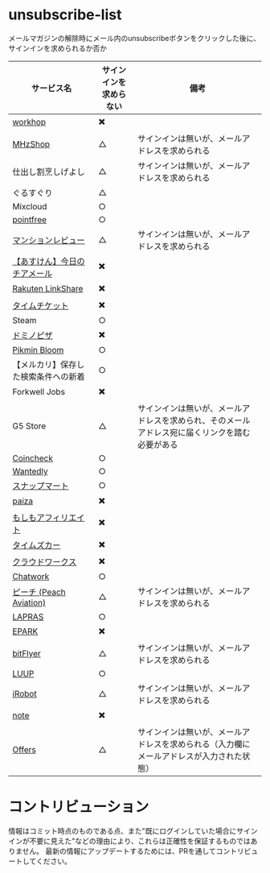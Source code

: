 # unsubscribe-list

メールマガジンの解除時にメール内のunsubscribeボタンをクリックした後に、サインインを求められるか否か

|サービス名|サインインを求めらない|備考|
|---|---|---|
|[workhop](https://workhop.jp/)|✖️||
|[MHzShop](https://m-hz.net/)|△|サインインは無いが、メールアドレスを求められる|
|仕出し割烹しげよし|△|サインインは無いが、メールアドレスを求められる|
|ぐるすぐり|△||
|Mixcloud|○||
|[pointfree](https://www.pointfree.co)|○||
|[マンションレビュー](https://www.mansion-review.jp)|△|サインインは無いが、メールアドレスを求められる|
|[【あすけん】今日のチアメール](https://www.asken.jp/login/?to=/setting/mailmagazine)|✖️||
|[Rakuten LinkShare](https://linkshare.zendesk.com/hc/ja/)|✖️||
|[タイムチケット]()|✖️||
|Steam|○||
|[ドミノピザ]()|✖️||
|[Pikmin Bloom]()|○||
|【メルカリ】保存した検索条件への新着|○||
|Forkwell Jobs|✖️||
|G5 Store|△|サインインは無いが、メールアドレスを求められ、そのメールアドレス宛に届くリンクを踏む必要がある|
|[Coincheck](https://coincheck.com)|○||
|[Wantedly](https://www.wantedly.com)|○||
|[スナップマート](https://snapmart.jp)|○||
|[paiza](https://paiza.jp)|✖️||
|[もしもアフィリエイト](https://af.moshimo.com)|✖️||
|[タイムズカー](https://share.timescar.jp)|✖️||
|[クラウドワークス](https://crowdworks.jp)|✖️||
|[Chatwork](https://go.chatwork.com)|○||
|[ピーチ (Peach Aviation)](https://www.flypeach.com)|△|サインインは無いが、メールアドレスを求められる|
|[LAPRAS](https://lapras.com)|○||
|[EPARK](https://epark.jp)|✖️||
|[bitFlyer](https://bitflyer.com)|△|サインインは無いが、メールアドレスを求められる|
|[LUUP](https://luup.sc)|○||
|[iRobot](https://www.irobot-jp.com)|△|サインインは無いが、メールアドレスを求められる|
|[note](https://note.com)|✖️||
|[Offers](https://offers.jp)|△|サインインは無いが、メールアドレスを求められる（入力欄にメールアドレスが入力された状態）|

# コントリビューション

情報はコミット時点のものである点、また"既にログインしていた場合にサインインが不要に見えた"などの理由により、これらは正確性を保証するものではありません。
最新の情報にアップデートするためには、PRを通してコントリビュートしてください。